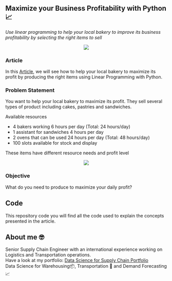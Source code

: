 ## Maximize your Business Profitability with Python 📈
*Use linear programming to help your local bakery to improve its business profitability by selecting the right items to sell*

<p align="center">
  <img align="center" src="https://miro.medium.com/max/1280/1*64O1JAsgcvVv1hyE-RnZKQ.png">
</p>

### Article
In this [Article](https://www.samirsaci.com/maximize-your-business-profitability-with-python/), we will see how to help your local bakery to maximize its profit by producing the right items using Linear Programming with Python.


### Problem Statement
You want to help your local bakery to maximize its profit. They sell several types of product including cakes, pastries and sandwiches.

Available resources
- 4 bakers working 6 hours per day (Total: 24 hours/day)
- 1 assistant for sandwiches 4 hours per day
- 2 ovens that can be used 24 hours per day (Total: 48 hours/day)
- 100 slots available for stock and display

These items have different resource needs and profit level

<p align="center">
  <img align="center" src="https://miro.medium.com/max/700/1*ToORI5-OD4XJUrt0kY46Ew.png">
</p>

### Objective
What do you need to produce to maximize your daily profit?

## Code
This repository code you will find all the code used to explain the concepts presented in the article.

## About me 🤓
Senior Supply Chain Engineer with an international experience working on Logistics and Transportation operations. \
Have a look at my portfolio: [Data Science for Supply Chain Portfolio](https://samirsaci.com) \
Data Science for Warehousing📦, Transportation 🚚 and Demand Forecasting 📈 

